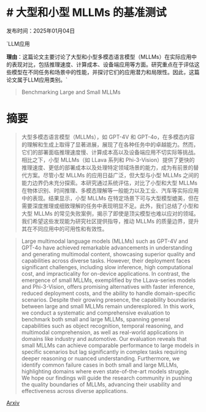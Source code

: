 # # 大型和小型 MLLMs 的基准测试

发布时间：2025年01月04日

`LLM应用

**理由**：这篇论文主要讨论了大型和小型多模态语言模型（MLLMs）在实际应用中的表现对比，包括推理速度、计算成本、设备端应用等方面。研究重点在于评估这些模型在不同任务和场景中的性能，并探讨它们的应用潜力和局限性。因此，这篇论文属于LLM应用类别。`

> Benchmarking Large and Small MLLMs

# 摘要

> 大型多模态语言模型（MLLMs），如 GPT-4V 和 GPT-4o，在多模态内容的理解和生成上取得了显著进展，展现了在各种任务中的卓越能力。然而，它们的部署面临推理速度慢、计算成本高以及设备端应用不切实际等挑战。相比之下，小型 MLLMs（如 LLava 系列和 Phi-3-Vision）提供了更快的推理速度、更低的部署成本以及处理特定领域场景的能力，成为有前景的替代方案。尽管小型 MLLMs 的应用日益广泛，但大型与小型 MLLMs 之间的能力边界仍未充分探索。本研究通过系统评估，对比了小型和大型 MLLMs 在物体识别、时间推理、多模态理解等一般能力以及工业、汽车等实际应用中的表现。结果显示，小型 MLLMs 在特定场景下可与大型模型媲美，但在需要深度推理或细致理解的任务中表现明显不足。此外，我们总结了小型和大型 MLLMs 的常见失败案例，揭示了即使是顶尖模型也难以应对的领域。我们希望这些发现能为研究社区提供指导，推动 MLLMs 的质量边界，提升其在不同应用中的可用性和有效性。

> Large multimodal language models (MLLMs) such as GPT-4V and GPT-4o have achieved remarkable advancements in understanding and generating multimodal content, showcasing superior quality and capabilities across diverse tasks. However, their deployment faces significant challenges, including slow inference, high computational cost, and impracticality for on-device applications. In contrast, the emergence of small MLLMs, exemplified by the LLava-series models and Phi-3-Vision, offers promising alternatives with faster inference, reduced deployment costs, and the ability to handle domain-specific scenarios. Despite their growing presence, the capability boundaries between large and small MLLMs remain underexplored. In this work, we conduct a systematic and comprehensive evaluation to benchmark both small and large MLLMs, spanning general capabilities such as object recognition, temporal reasoning, and multimodal comprehension, as well as real-world applications in domains like industry and automotive. Our evaluation reveals that small MLLMs can achieve comparable performance to large models in specific scenarios but lag significantly in complex tasks requiring deeper reasoning or nuanced understanding. Furthermore, we identify common failure cases in both small and large MLLMs, highlighting domains where even state-of-the-art models struggle. We hope our findings will guide the research community in pushing the quality boundaries of MLLMs, advancing their usability and effectiveness across diverse applications.

[Arxiv](https://arxiv.org/abs/2501.04150)